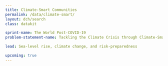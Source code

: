 ```yaml
---
title: Climate-Smart Communities
permalink: /data/climate-smart/
layout: dch/search
class: datakit

sprint-name: The World Post-COVID-19
problem-statement-name: Tackling the Climate Crisis through Climate-Smart Communities

lead: Sea-level rise, climate change, and risk-preparedness

upcoming: true
---
```

